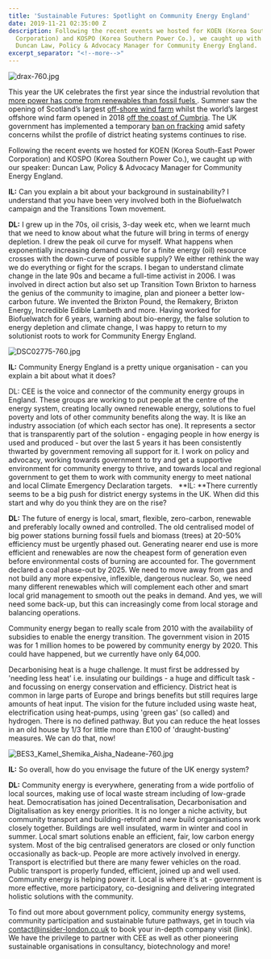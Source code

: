 ```yaml
---
title: 'Sustainable Futures: Spotlight on Community Energy England'
date: 2019-11-21 02:35:00 Z
description: Following the recent events we hosted for KOEN (Korea South-East Power
  Corporation) and KOSPO (Korea Southern Power Co.), we caught up with our speaker
  Duncan Law, Policy & Advocacy Manager for Community Energy England.
excerpt_separator: "<!--more-->"
---
```


![drax-760.jpg](/uploads/drax-760.jpg)

This year the UK celebrates the first year since the industrial revolution that [more power has come from renewables than fossil fuels ](https://www.theguardian.com/business/2019/oct/14/renewable-electricity-overtakes-fossil-fuels-in-uk-for-first-time) . Summer saw the opening of Scotland’s largest [off-shore wind farm](https://www.bbc.co.uk/news/uk-scotland-49125399) whilst the world’s largest offshore wind farm opened in 2018 [off the coast of Cumbria](https://www.bbc.co.uk/news/uk-england-cumbria-45424559). The UK government has implemented a temporary [ban on fracking](https://www.huffingtonpost.co.uk/entry/government-fracking-ban-earthquake_uk_5dbc9018e4b0576b62a1d26e) amid safety concerns whilst the profile of district heating systems continues to rise.

Following the recent events we hosted for KOEN (Korea South-East Power Corporation) and KOSPO (Korea Southern Power Co.), we caught up with our speaker: Duncan Law, Policy & Advocacy Manager for Community Energy England.

<!--more-->

**IL:** Can you explain a bit about your background in sustainability? I understand that you have been very involved both in the Biofuelwatch campaign and the Transitions Town movement.

**DL:** I grew up in the 70s, oil crisis, 3-day week etc, when we learnt much that we need to know about what the future will bring in terms of energy depletion. I drew the peak oil curve for myself. What happens when exponentially increasing demand curve for a finite energy (oil) resource crosses with the down-curve of possible supply? We either rethink the way we do everything or fight for the scraps. I began to understand climate change in the late 90s and became a full-time activist in 2006. I was involved in direct action but also set up Transition Town Brixton to harness the genius of the community to imagine, plan and pioneer a better low-carbon future. We invented the Brixton Pound, the Remakery, Brixton Energy, Incredible Edible Lambeth and more. Having worked for Biofuelwatch for 6 years, warning about bio-energy, the false solution to energy depletion and climate change, I was happy to return to my solutionist roots to work for Community Energy England.

![DSC02775-760.jpg](/uploads/DSC02775-760.jpg)

**IL:** Community Energy England is a pretty unique organisation - can you explain a bit about what it does?

DL: CEE is the voice and connector of the community energy groups in England. These groups are working to put people at the centre of the energy system, creating locally owned renewable energy, solutions to fuel poverty and lots of other community benefits along the way. It is like an industry association (of which each sector has one). It represents a sector that is transparently part of the solution - engaging people in how energy is used and produced - but over the last 5 years it has been consistently thwarted by government removing all support for it. I work on policy and advocacy, working towards government to try and get a supportive environment for community energy to thrive, and towards local and regional government to get them to work with community energy to meet national and local Climate Emergency Declaration targets.
 
**IL: **There currently seems to be a big push for district energy systems in the UK. When did this start and why do you think they are on the rise?

**DL:** The future of energy is local, smart, flexible, zero-carbon, renewable and preferably locally owned and controlled. The old centralised model of big power stations burning fossil fuels and biomass (trees) at 20-50% efficiency must be urgently phased out. Generating nearer end use is more efficient and renewables are now the cheapest form of generation even before environmental costs of burning are accounted for. The government declared a coal phase-out by 2025. We need to move away from gas and not build any more expensive, inflexible, dangerous nuclear. So, we need many different renewables which will complement each other and smart local grid management to smooth out the peaks in demand. And yes, we will need some back-up, but this can increasingly come from local storage and balancing operations.

Community energy began to really scale from 2010 with the availability of subsidies to enable the energy transition. The government vision in 2015 was for 1 million homes to be powered by community energy by 2020. This could have happened, but we currently have only 64,000.

Decarbonising heat is a huge challenge. It must first be addressed by 'needing less heat' i.e. insulating our buildings - a huge and difficult task - and focussing on energy conservation and efficiency. District heat is common in large parts of Europe and brings benefits but still requires large amounts of heat input. The vision for the future included using waste heat, electrification using heat-pumps, using 'green gas' (so called) and hydrogen. There is no defined pathway. But you can reduce the heat losses in an old house by 1/3 for little more than £100 of 'draught-busting' measures. We can do that, now!

![BES3_Kamel_Shemika_Aisha_Nadeane-760.jpg](/uploads/BES3_Kamel_Shemika_Aisha_Nadeane-760.jpg)

**IL:** So overall, how do you envisage the future of the UK energy system?

**DL:** Community energy is everywhere, generating from a wide portfolio of local sources, making use of local waste stream including of low-grade heat. Democratisation has joined Decentralisation, Decarbonisation and Digitalisation as key energy priorities. It is no longer a niche activity, but community transport and building-retrofit and new build organisations work closely together. Buildings are well insulated, warm in winter and cool in summer. Local smart solutions enable an efficient, fair, low carbon energy system. Most of the big centralised generators are closed or only function occasionally as back-up. People are more actively involved in energy. Transport is electrified but there are many fewer vehicles on the road. Public transport is properly funded, efficient, joined up and well used. Community energy is helping power it. Local is where it's at - government is more effective, more participatory, co-designing and delivering integrated holistic solutions with the community. 

To find out more about government policy, community energy systems, community participation and sustainable future pathways, get in touch via contact@insider-london.co.uk to book your in-depth company visit (link). We have the privilege to partner with CEE as well as other pioneering sustainable organisations in consultancy, biotechnology and more!
